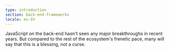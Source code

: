 ```yaml
---
type: introduction
section: back-end-frameworks
locale: es-SV
---
```

 JavaScript on the back-end hasn't seen any major breakthroughs in recent years. 
But compared to the rest of the ecosystem's frenetic pace,
many will say that this is a blessing, not a curse. 